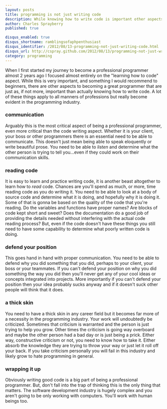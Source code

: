 ```yaml
---
layout: posts
title: programming is not just writing code
description: While knowing how to write code is important other aspects of the programming profession are equally critical to your success
author: Charles Sprayberry
published: true

disqus_enabled: true
disqus_shortname: ramblingsofaphpenthusiast
disqus_identifier: /2012/08/13-programming-not-just-writing-code.html
disqus_url: http://cspray.github.com/2012/08/13/programming-not-just-writing-code
category: programming
---
```


When I first started my journey to become a professional programmer almost 2 years ago
I focused almost entirely on the "learning how to code" aspect.  While this is very important,
and something I would recommend to beginners, there are other aspects to becoming a great
programmer that are just as, if not more, important than actually knowing how to write code.
A lot of these things apply to all manners of professions but really become evident in the
programming industry.

### communication

Arguably this is the most critical aspect of being a professional programmer, even more
critical than the code writing aspect.  Whether it is your client, your boss or other programmers
there is an essential need to be able to communicate.  This doesn't just mean being able to
speak eloquently or write beautiful prose.  You need to be able to *listen* and determine
what the other person is trying to tell you&hellip;even if they could work on their communication
skills.

### reading code

It is easy to learn and practice writing code, it is another beast altogether to learn
how to *read* code.  Chances are you'll spend as much, or more, time reading code as
you do writing it.  You need to be able to look at a body of source code and determine what
it is doing, and hopefully why it is doing it.  Some of that is gonna be based on the quality
of the code that you're reading.  Do the variables and functions have proper names?  Are blocks
of code kept short and sweet?  Does the documentation do a good job of providing the details
needed without interfering with the actual code reading process?  But, even if the code doesn't
have these things you still need to have some capability to determine what poorly written
code is doing.

### defend your position

This goes hand in hand with proper communication.  You need to be able to defend why you
did something that you did, perhaps to your client, your boss or your teammates.  If you can't
defend your position on why you did something the way you did then you'll never get any of
your cool ideas or concepts integrated into projects.  More importantly if you can't defend
your position then your idea probably sucks anyway and if it doesn't suck other people will
think that it does.

### a thick skin

You need to have a thick skin in any career field but it becomes far more of a necessity in
the programming industry.  Your work will undoubtedly be criticized.  Sometimes that criticism
is warranted and the person is just trying to help you grow.  Other times the criticism is going
way overboard and maybe the other person had a bad day or is just being a prick.  Either way,
constructive criticism or not, you need to know how to take it.  Either absorb the knowledge they
are trying to throw your way or just let it roll off your back.  If you take criticism personally
you will fail in this industry and likely grow to hate programming in general.

### wrapping it up

Obviously writing good code is a big part of being a professional programmer.  But, don't
fall into the trap of thinking this is the only thing that matters.  The software development
industry is hugely complex and you aren't going to be only working with computers.  You'll work
with human beings too.
